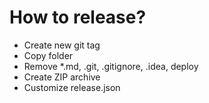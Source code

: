 # How to release?
- Create new git tag
- Copy folder
- Remove *.md, .git, .gitignore, .idea, deploy
- Create ZIP archive
- Customize release.json
